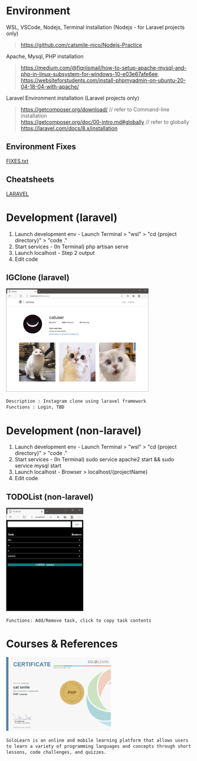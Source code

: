 # Environment
WSL, VSCode, Nodejs, Terminal installation (Nodejs - for Laravel projects only)  
 > https://github.com/catsmile-nico/Nodejs-Practice  

Apache, Mysql, PHP installation
 > https://medium.com/@fiqriismail/how-to-setup-apache-mysql-and-php-in-linux-subsystem-for-windows-10-e03e67afe6ee, https://websiteforstudents.com/install-phpmyadmin-on-ubuntu-20-04-18-04-with-apache/  

Laravel Environment installation (Laravel projects only)  
 > https://getcomposer.org/download/  // refer to Command-line installation  
 > https://getcomposer.org/doc/00-intro.md#globally  // refer to globally  
 > https://laravel.com/docs/8.x/installation  

## Environment Fixes
[FIXES.txt](FIXES.txt)  

## Cheatsheets
[LARAVEL](LARAVEL.txt)  

# Development (laravel)
1) Launch development env - Launch Terminal > "wsl" > "cd {project directory}" > "code ."  
2) Start services - (In Terminal) php artisan serve  
3) Launch localhost - Step 2 output  
4) Edit code  

## IGClone (laravel)
<img src="IGClone/sample_main.png" alt="sample image main" height="280"> 

```
Description : Instagram clone using laravel framework
Functions : Login, TBD
```

# Development (non-laravel)
1) Launch development env - Launch Terminal > "wsl" > "cd {project directory}" > "code ."  
2) Start services - (In Terminal) sudo service apache2 start && sudo service mysql start  
3) Launch localhost - Browser > localhost/{projectName}  
4) Edit code  

## TODOList (non-laravel)
<img src="TODOList/sample_main.png" alt="sample image main" height="280"> 

```
Functions: Add/Remove task, click to copy task contents
```

# Courses & References
<img src="0_reference/sololearn-certphp-1059-15106323.jpg" alt="sololearn certphp" height="200"> 

```
SoloLearn is an online and mobile learning platform that allows users to learn a variety of programming languages and concepts through short lessons, code challenges, and quizzes.
```
